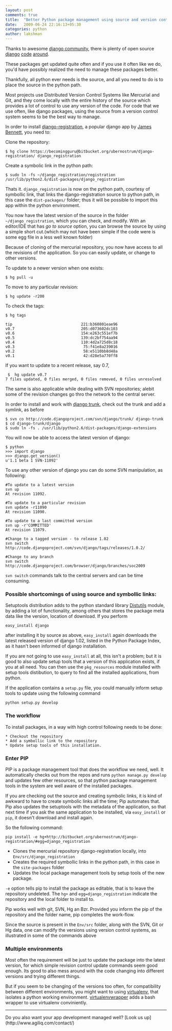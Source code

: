 ```yaml
---
layout: post
comments: true
title:  "Better Python package management using source and version control systems"
date:   2009-06-24 22:16:13+05:30
categories: python
author: lakshman
---
```

Thanks to awesome [django community](http://www.djangoproject.com/community/), there is plenty of open source [django](http://code.google.com/hosting/search?q=django&projectsearch=Search+projects) [code](http://bitbucket.org/repo/all/?name=django) [around](http://github.com/search?q=django&type=Everything&repo=&langOverride=&start_value=1).

These packages get updated quite often and if you use it often like we do, you'd have possibly realized the need to manage these packages better.

Thankfully, all python ever needs is the source, and all you need to do is to place the source in the python path.

Most projects use Distributed Version Control Systems like Mercurial and Git, and they come locally with the entire history of the source which provides a lot of control to use any version of the code. For code that we use often, like django packages, using the source from a version control system seems to be the best way to manage.

In order to install [django-registration](http://bitbucket.org/ubernostrum/django-registration/), a popular django app by [James Bennett](http://www.b-list.org/), you need to:

Clone the repository:

	$ hg clone https://becomingguru@bitbucket.org/ubernostrum/django-registration/ django_registration

Create a symbolic link in the python path:

	$ sudo ln -fs ~/django_registration/registration /usr/lib/python2.6/dist-packages/django_registration

Thats it. `django_registration` is now on the python path, courtesy of symbollic link, that links the django-registration source to python path, in this case the `dist-packages/` folder; thus it will be possible to import this app within the python environment.

You now have the latest version of the source in the folder `~/django_registration`, which you can check, and modify. With an editor/IDE that has _go to source_ option, you can browse the source by using a simple short cut.(which may not have been simple if the code were is some egg file in a less well known folder)

Because of cloning of the mercurial repository, you now have access to all the revisions of the application. So you can easily update, or change to other versions.

To update to a newer version when one exists:

	$ hg pull -u

To move to any particular revision:

	$ hg update -r200

To check the tags:

	$ hg tags

	tip                              221:b360801eae96
	v0.7                             205:d073602dc103
	v0.6                             154:e263c551ef7b
	v0.5                             139:dc2bf754aa94
	v0.4                             110:4d2a725d8c18
	v0.3                              75:f41e8a239016
	v0.2                              58:e5110bb8d48a
	v0.1                              42:d28e5a770ff8

If you want to update to a recent release, say 0.7,

     $	hg update v0.7
	7 files updated, 0 files merged, 0 files removed, 0 files unresolved

The same is also applicable while dealing with SVN repositories; alebit some of the revision changes go thro the network to the central server.

In order to install and work with [django trunk](http://code.djangoproject.com/svn/django/trunk/), check out the trunk and add a symlink, as before

	$ svn co http://code.djangoproject.com/svn/django/trunk/ django-trunk
	$ cd django-trunk/django
	$ sudo ln -fs . /usr/lib/python2.6/dist-packages/django-extensions

You will now be able to access the latest version of django:

	$ python
	>>> import django
	>>> django.get_version()
	u'1.1 beta 1 SVN-11092'

To use any other version of django you can do some SVN manipulation, as following:

	#To update to a latest version
	svn up
	At revision 11092.

	#To update to a particular revision
	svn update -r11090
	At revision 11090.

	#To update to a last committed version
	svn up -r'COMMITTED'
	At revision 11079.

	#Change to a tagged version - to release 1.02
	svn switch http://code.djangoproject.com/svn/django/tags/releases/1.0.2/

	#Change to any branch
	svn switch http://code.djangoproject.com/browser/django/branches/soc2009

`svn switch` commands talk to the central servers and can be time consuming.

### Possible shortcomings of using source and symbollic links:

Setuptools distribution adds to the python standard library [Distutils](http://docs.python.org/distutils/) module, by adding a lot of functionality, among others that stores the package meta data like the version, location of download. If you perform

	easy_install django

after installing it by source as above, `easy_install` again downloads the latest released version of django 1.02, listed in the Python Package Index, as it hasn't been informed of django installation.

If you are not going to use `easy_install` at all, this isn't a problem; but it is good to also update setup tools that a version of this application exists, if you at all need. You can then use the `pkg_resources` module installed with setup tools distibution, to query to find all the installed applications, from python.

If the application contains a `setup.py` file, you could manually inform setup tools to update using the following command

	python setup.py develop

### The workflow

To install packages, in a way with high control following needs to be done:

	* Checkout the repository
	* Add a symbollic link to the repository
	* Update setup tools of this installation.

### Enter PIP

PIP is a package management tool that does the workflow we need, well. It automatically checks out from the repos and runs `python manage.py develop` and updates few other resources, so that python package management tools in the system are well aware of the installed packages.

If you are checking out the source and creating symbolic links, it is kind of awkward to have to create symbolic links all the time; Pip automates that. Pip also updates the setuptools with the metadata of the application, so that next time if you ask the same application to be installed, via `easy_install` or `pip`, it doesn't download and install again.

So the following command:

	pip install -e hg+http://bitbucket.org/ubernostrum/django-registration/#egg=django_registration

* Clones the mercurial repository django-registration locally, into `Env/src/django_registration`
* Creates the required symbollic links in the python path, in this case in the `site-packages` folder
* Updates the local package management tools by setup tools of the new package.

`-e` option tells pip to install the package as editable, that is to leave the repository undeleted. The `hg+` and `egg=django_registration` indicate the repository and the local folder to install to.

Pip works well with git, SVN, Hg an Bzr. Provided you inform the pip of the repository and the folder name, pip completes the work-flow.

Since the source is present in the `Env/src` folder,  along with the SVN, Git or Hg data, one can modify the versions using version control systems, as illustrated in some of the commands above

### Multiple environments

Most often the requirement will be just to update the package into the latest version, for which simple revision control update commands seem good enough. Its good to also mess around with the code changing into different versions and trying different things.

But if you seem to be changing of the versions too often, for compatibility between different environments, you might want to using [virtualenv](http://pypi.python.org/pypi/virtualenv), that isolates a python working environment. [virtualenvwrapper](http://pypi.python.org/pypi/virtualenvwrapper) adds a bash wrapper to use virtualenv conviniently.

<hr />
Do you also want your app development managed well? [Look us up](http://www.agiliq.com/contact/)

